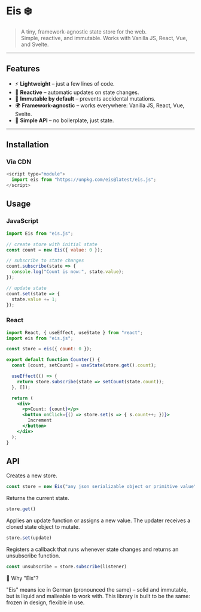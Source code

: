 # Eis ❄️

> A tiny, framework-agnostic state store for the web.  
> Simple, reactive, and immutable. Works with Vanilla JS, React, Vue, and Svelte.

---

## Features

- ⚡ **Lightweight** – just a few lines of code.
- 🔄 **Reactive** – automatic updates on state changes.
- 🧊 **Immutable by default** – prevents accidental mutations.
- 🌍 **Framework-agnostic** – works everywhere: Vanilla JS, React, Vue, Svelte.
- 🎯 **Simple API** – no boilerplate, just state.

---

## Installation

### Via CDN

```js
<script type="module">
  import eis from "https://unpkg.com/eis@latest/eis.js";
</script>
```

## Usage

### JavaScript

```js
import Eis from "eis.js";

// create store with initial state
const count = new Eis({ value: 0 });

// subscribe to state changes
count.subscribe(state => {
  console.log("Count is now:", state.value);
});

// update state
count.set(state => {
  state.value += 1;
});
```

### React

```jsx
import React, { useEffect, useState } from "react";
import eis from "eis.js";

const store = eis({ count: 0 });

export default function Counter() {
  const [count, setCount] = useState(store.get().count);

  useEffect(() => {
    return store.subscribe(state => setCount(state.count));
  }, []);

  return (
    <div>
      <p>Count: {count}</p>
      <button onClick={() => store.set(s => { s.count++; })}>
        Increment
      </button>
    </div>
  );
}

```

## API

Creates a new store.
```js
const store = new Eis("any json serializable object or primitive value"); 
```

Returns the current state.
```js
store.get()
```

Applies an update function or assigns a new value. The updater receives a cloned state object to mutate.
```js
store.set(update)
```

Registers a callback that runs whenever state changes and returns an unsubscribe function.
```js
const unsubscribe = store.subscribe(listener)
```

🧊 Why "Eis"?

"Eis" means ice in German (pronounced the same) – solid and immutable, but is liquid and malleable to work with.
This library is built to be the same: frozen in design, flexible in use.
